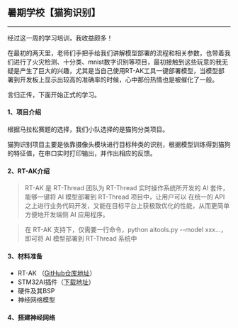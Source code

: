 ## 暑期学校【猫狗识别】

---

经过这一周的学习培训，我收益颇多！

在最初的两天里，老师们手把手给我们讲解模型部署的流程和相关参数，也带着我们进行了火灾检测、十分类、mnist数字识别等项目，最初接触到这些玩意的我无疑是产生了巨大的兴趣，尤其是当自己使用RT-AK工具一键部署模型，当模型部署到开发板上显示出较高的准确率的时候，心中那份热情也是被催化了一般。

言归正传，下面开始正式的学习。

#### 1、项目介绍

根据马拉松赛题的选择，我们小队选择的是猫狗分类项目。

猫狗识别项目主要是依靠摄像头模块进行目标种类的识别，根据模型训练得到猫狗的特征值，在串口实时打印输出，并作出相应的反馈。

#### 2、RT-AK介绍

> RT-AK 是 RT-Thread 团队为 RT-Thread 实时操作系统所开发的 AI 套件，能够一键将 AI 模型部署到 RT-Thread 项目中，让用户可以 在统一的 API 之上进行业务代码开发，又能在目标平台上获极致优化的性能，从而更简单方便地开发端侧 AI 应用程序。

> 在 RT-AK 支持下，仅需要一行命令，python aitools.py --model xxx...，即可将 AI 模型部署到 RT-Thread 系统中

#### 3、材料准备

* RT-AK （[GitHub仓库地址](https://github.com/RT-Thread/RT-AK)）
* STM32AI插件（[下载地址](https://www.st.com/zh/embedded-software/x-cube-ai.html#get-software)）
* 硬件及其BSP
* 神经网络模型

#### 4、搭建神经网络

